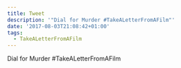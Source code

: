 ```yaml
---
title: Tweet
description: '"Dial for Murder #TakeALetterFromAFilm"'
date: '2017-08-03T21:08:42+01:00'
tags:
  - TakeALetterFromAFilm
---
```

Dial for Murder #TakeALetterFromAFilm
